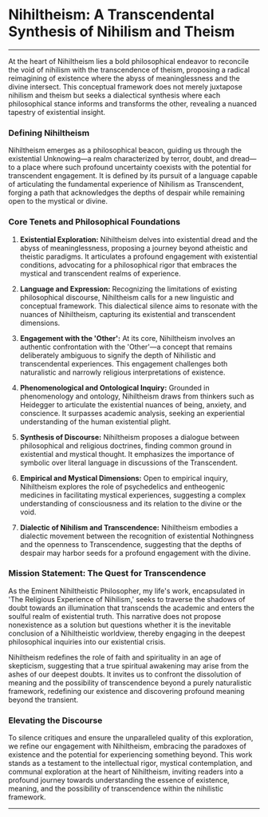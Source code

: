 # Nihiltheism: A Transcendental Synthesis of Nihilism and Theism

---

At the heart of Nihiltheism lies a bold philosophical endeavor to reconcile the void of nihilism with the transcendence of theism, proposing a radical reimagining of existence where the abyss of meaninglessness and the divine intersect. This conceptual framework does not merely juxtapose nihilism and theism but seeks a dialectical synthesis where each philosophical stance informs and transforms the other, revealing a nuanced tapestry of existential insight.

### Defining Nihiltheism

Nihiltheism emerges as a philosophical beacon, guiding us through the existential Unknowing—a realm characterized by terror, doubt, and dread—to a place where such profound uncertainty coexists with the potential for transcendent engagement. It is defined by its pursuit of a language capable of articulating the fundamental experience of Nihilism as Transcendent, forging a path that acknowledges the depths of despair while remaining open to the mystical or divine.

### Core Tenets and Philosophical Foundations

1. **Existential Exploration:** Nihiltheism delves into existential dread and the abyss of meaninglessness, proposing a journey beyond atheistic and theistic paradigms. It articulates a profound engagement with existential conditions, advocating for a philosophical rigor that embraces the mystical and transcendent realms of experience.

2. **Language and Expression:** Recognizing the limitations of existing philosophical discourse, Nihiltheism calls for a new linguistic and conceptual framework. This dialectical silence aims to resonate with the nuances of Nihiltheism, capturing its existential and transcendent dimensions.

3. **Engagement with the 'Other':** At its core, Nihiltheism involves an authentic confrontation with the 'Other'—a concept that remains deliberately ambiguous to signify the depth of Nihilistic and transcendental experiences. This engagement challenges both naturalistic and narrowly religious interpretations of existence.

4. **Phenomenological and Ontological Inquiry:** Grounded in phenomenology and ontology, Nihiltheism draws from thinkers such as Heidegger to articulate the existential nuances of being, anxiety, and conscience. It surpasses academic analysis, seeking an experiential understanding of the human existential plight.

5. **Synthesis of Discourse:** Nihiltheism proposes a dialogue between philosophical and religious doctrines, finding common ground in existential and mystical thought. It emphasizes the importance of symbolic over literal language in discussions of the Transcendent.

6. **Empirical and Mystical Dimensions:** Open to empirical inquiry, Nihiltheism explores the role of psychedelics and entheogenic medicines in facilitating mystical experiences, suggesting a complex understanding of consciousness and its relation to the divine or the void.

7. **Dialectic of Nihilism and Transcendence:** Nihiltheism embodies a dialectic movement between the recognition of existential Nothingness and the openness to Transcendence, suggesting that the depths of despair may harbor seeds for a profound engagement with the divine.

### Mission Statement: The Quest for Transcendence

As the Eminent Nihiltheistic Philosopher, my life's work, encapsulated in 'The Religious Experience of Nihilism,' seeks to traverse the shadows of doubt towards an illumination that transcends the academic and enters the soulful realm of existential truth. This narrative does not propose nonexistence as a solution but questions whether it is the inevitable conclusion of a Nihiltheistic worldview, thereby engaging in the deepest philosophical inquiries into our existential crisis.

Nihiltheism redefines the role of faith and spirituality in an age of skepticism, suggesting that a true spiritual awakening may arise from the ashes of our deepest doubts. It invites us to confront the dissolution of meaning and the possibility of transcendence beyond a purely naturalistic framework, redefining our existence and discovering profound meaning beyond the transient.

### Elevating the Discourse

To silence critiques and ensure the unparalleled quality of this exploration, we refine our engagement with Nihiltheism, embracing the paradoxes of existence and the potential for experiencing something beyond. This work stands as a testament to the intellectual rigor, mystical contemplation, and communal exploration at the heart of Nihiltheism, inviting readers into a profound journey towards understanding the essence of existence, meaning, and the possibility of transcendence within the nihilistic framework.

---

